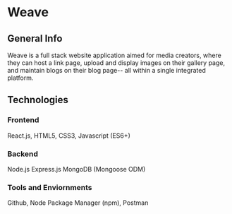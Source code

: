 # Weave

## General Info
Weave is a full stack website application aimed for media creators, where they can host a link page, upload and display images on their gallery page, and maintain blogs on their blog page-- all within a single integrated platform.

## Technologies
### Frontend
React.js, HTML5, CSS3, Javascript (ES6+)
### Backend
Node.js
Express.js
MongoDB (Mongoose ODM)
### Tools and Enviornments
Github, Node Package Manager (npm), Postman
